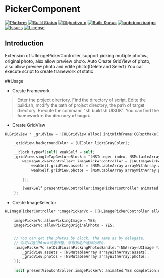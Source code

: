 # PickerComponent
[![Platform](http://img.shields.io/badge/platform-ios-blue.svg?style=flat)](https://developer.apple.com/iphone/index.action) 
[![Build Status](https://www.bitrise.io/app/525c553aef64bd02.svg?token=BasjApmM7Nb3N5gSzhjYYw&branch=master)](https://www.bitrise.io/app/525c553aef64bd02)
[![Objective-c](https://img.shields.io/badge/Swift-2.1-orange.svg?style=flat)](https://developer.apple.com/swift/) 
[![Build Status](https://travis-ci.org/NZSwift/GymWorkoutManager.svg?branch=master)](https://travis-ci.org/NZSwift/GymWorkoutManager)
[![codebeat badge](https://codebeat.co/badges/74638e53-fc92-4a28-bf68-2f7f883e011d)](https://codebeat.co/projects/github-com-nzswift-gymworkoutmanager) [![Issues](https://img.shields.io/github/issues/NZSwift/GymWorkoutManager.svg?style=flat
)](https://github.com/NZSwift/GymWorkoutManager/issues?state=open) [![License](http://img.shields.io/badge/license-MIT-lightgrey.svg?style=flat)](http://mit-license.org)

## Introduction

Extension of UIImagePickerController, support picking multiple photos、original photo, also allow preview photo.
Auto Create GridView of photo, also allow preview photo and edite photo(Delete and Select)
You can execute script to create framework of static

##Usage

- Create Framework
 > Enter the project directory.
 > Find the directory of script.
 > Edite the build.sh, modify the path of project directory, the path of target directory.
 > Execute the command "sh build.sh UISDK".
 > You can find the framework in the directory of target.

- Create GridView
```Objective-c
HLGridView * _gridView = [[HLGridView alloc] initWithFrame:CGRectMake(10, button.y + 50, SCREEN_WIDTH - 20, 100) columnNumber:3];
    
    _gridView.backgroundColor = [UIColor lightGrayColor];
    
    __block typeof(self) weakSelf = self;
    _gridView.singleTapGestureBlock = ^(NSInteger index, NSMutableArray* assets, NSArray<UIImage *> *photos) {
        HLImagePickerController* imagePickerController = [[HLImagePickerController alloc] initWithSelectedAssets:nil selectedPhotos:[NSMutableArray arrayWithArray:photos] index:index mode:HLPreViewTypeEdite okCallback:^(NSArray<UIImage *> *photos, NSArray *assets, BOOL isSelectOriginalPhoto){
            weakSelf.gridView.assets = [NSMutableArray arrayWithArray:assets];
            weakSelf.gridView.photos = [NSMutableArray arrayWithArray:photos];
            
        }];
        
        [weakSelf presentViewController:imagePickerController animated:YES completion:nil];
    };
```

- Create ImageSelector

```Objective-c
HLImagePickerController *imagePickerVc = [[HLImagePickerController alloc] initWithMaxImagesCount:9 columnNumber:4 delegate:self];
    
    imagePickerVc.allowPickingImage = YES;
    imagePickerVc.allowPickingOriginalPhoto = YES;

    
    // You can get the photos by block, the same as by delegate.
    // 你可以通过block或者代理，来得到用户选择的照片.
    [imagePickerVc setDidFinishPickingPhotosHandle:^(NSArray<UIImage *> *photos, NSArray *assets, BOOL isSelectOriginalPhoto) {
        _gridView.assets = [NSMutableArray arrayWithArray:assets];
        _gridView.photos = [NSMutableArray arrayWithArray:photos];
    }];
    
    [self presentViewController:imagePickerVc animated:YES completion:nil];
```
